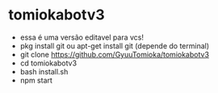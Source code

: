# tomiokabotv3
* essa é uma versão editavel para vcs!
* pkg install git ou apt-get install git (depende do terminal)
* git clone https://github.com/GyuuTomioka/tomiokabotv3
* cd tomiokabotv3
* bash install.sh
* npm start
 
